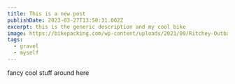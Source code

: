 ```yaml
---
title: This is a new post
publishDate: 2023-03-27T13:50:31.002Z
excerpt: this is the generic description and my cool bike
image: https://bikepacking.com/wp-content/uploads/2021/09/Ritchey-Outback-Sunset-Fade-1-2000x1334.jpg
tags:
  - gravel
  - myself
---
```

fancy cool stuff around here
